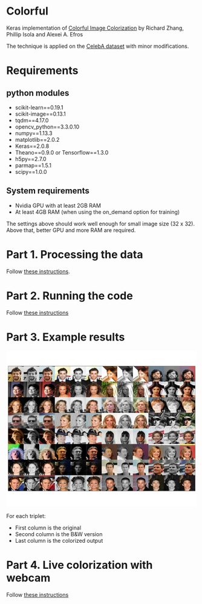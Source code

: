 # Colorful

Keras implementation of [Colorful Image Colorization](https://arxiv.org/abs/1603.08511) by Richard Zhang, Phillip Isola and Alexei A. Efros

The technique is applied on the [CelebA dataset](http://mmlab.ie.cuhk.edu.hk/projects/CelebA.html) with minor modifications.

# Requirements

## python modules

- scikit-learn==0.19.1
- scikit-image==0.13.1
- tqdm==4.17.0
- opencv_python==3.3.0.10
- numpy==1.13.3
- matplotlib==2.0.2
- Keras==2.0.8
- Theano==0.9.0 or Tensorflow==1.3.0
- h5py==2.7.0
- parmap==1.5.1
- scipy==1.0.0

## System requirements

- Nvidia GPU with at least 2GB RAM
- At least 4GB RAM (when using the on_demand option for training)

The settings above should work well enough for small image size (32 x 32).
Above that, better GPU and more RAM are required.

# Part 1. Processing the data

Follow [these instructions](https://github.com/tdeboissiere/DeepLearningImplementations/tree/master/Colorful/src/data).

# Part 2. Running the code

Follow [these instructions](https://github.com/tdeboissiere/DeepLearningImplementations/tree/master/Colorful/src/model)

# Part 3. Example results

![figure](./figures/celeba_colorized_small.png)

For each triplet:

- First column is the original
- Second column is the B&W version
- Last column is the colorized output

# Part 4. Live colorization with webcam

Follow [these instructions](https://github.com/tdeboissiere/DeepLearningImplementations/tree/master/Colorful/src/app)